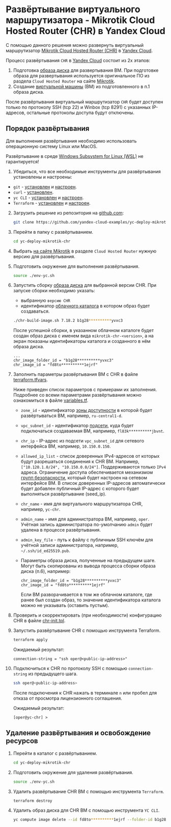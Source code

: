 # Развёртывание виртуального маршрутизатора - Mikrotik Cloud Hosted Router (CHR) в Yandex Cloud


С помощью данного решения можно развернуть виртуальный маршрутизатор [Mikrotik Cloud Hosted Router (CHR)](https://help.mikrotik.com/docs/spaces/ROS/pages/18350234/Cloud+Hosted+Router+CHR) в [Yandex Cloud](https://yandex.cloud).

Процесс развёртывания `CHR` в [Yandex Cloud](https://yandex.cloud) состоит из 2х этапов:
1. Подготовка [образа диска](https://yandex.cloud/docs/compute/concepts/image) для развертывания ВМ. При подготовке образа для развертывания используется оригинальное ПО из раздела `Cloud Hosted Router` на сайте [Mikrotik](https://mikrotik.com/download).
2. Создание [виртуальной машины](https://yandex.cloud/docs/compute/concepts/vm) (ВМ) из подготовленного в п.1 образа диска.

После развёртывания виртуальный маршрутизатор `CHR` будет доступен только по протоколу SSH (tcp 22) и Winbox (tcp 8291) с указанных IP-адресов, остальные протоколы доступа будут отключены.

## Порядок развёртывания <a id="deploy"/></a>

Для выполнения развёртывания необходимо использовать операционную систему Linux или MacOS. 

Развёртывание в среде [Windows Subsystem for Linux (WSL)](https://learn.microsoft.com/en-us/windows/wsl/) не гарантируется!

1. Убедиться, что все необходимые инструменты для развёртывания установлены и настроены:
* `git` - [установлен](https://git-scm.com/downloads) и [настроен](https://git-scm.com/book).
* `curl` - [установлен](https://curl.se/download.html).
* `yc CLI` - [установлен](https://yandex.cloud/docs/cli/operations/install-cli) и [настроен](https://yandex.cloud/docs/cli/).
* `Terraform` - [установлен](https://yandex.cloud/docs/tutorials/infrastructure-management/terraform-quickstart#install-terraform) и [настроен](https://yandex.cloud/docs/tutorials/infrastructure-management/terraform-quickstart#configure-provider).

2. Загрузить решение из репозитория на [github.com](https://github.com/yandex-cloud-examples/yc-deploy-mikrotik-chr):
    ```bash
    git clone https://github.com/yandex-cloud-examples/yc-deploy-mikrotik-chr.git
    ```

3. Перейти в папку с развёртыванием.
    ```bash
    cd yc-deploy-mikrotik-chr
    ```

4. Выбрать [на сайте Mikrotik](https://mikrotik.com/download) в разделе `Cloud Hosted Router` нужную версию для развёртывания.

5. Подготовить окружение для выполнения развёртывания.
    ```bash
    source ./env-yc.sh
    ```

6. Запустить сборку [образа диска](https://yandex.cloud/docs/compute/concepts/image) для выбранной версии CHR. При запуске сборки необходимо указать: 
    * выбранную `версию CHR`
    * идентификатор [облачного каталога](https://yandex.cloud/docs/resource-manager/concepts/resources-hierarchy#folder) в котором образ будет создаваться.

    ```bash
    ./chr-build-image.sh 7.18.2 b1g28**********yvxc3
    ```

    После успешной сборки, в указанном облачном каталоге будет создан образ диска с именем вида `mikrotik-chr-<version>`, а на экран показаны идентификаторы каталога и созданного в нём образа диска.
    ```
    ...
    chr_image_folder_id = "b1g28**********yvxc3"
    chr_image_id = "fd8to**********1ejrf"
    ```

7. Заполнить параметры развёртывания ВМ с CHR в файле [terraform.tfvars](./terraform.tfvars).

    Ниже приведен список параметров с примерами их заполнения. Подробнее со всеми параметрами развёртывания можно ознакомиться в файле [variables.tf](./variables.tf).

    * `zone_id` - идентификатор [зоны доступности](https://yandex.cloud/docs/overview/concepts/geo-scope) в которой будет развёртываться ВМ, например, `ru-central1-d`.

    * `vpc_subnet_id` - идентификатор [подсети](https://yandex.cloud/docs/vpc/concepts/network#subnet), куда будет подключаться создаваемая ВМ, например, `fl83k**********jbvnt`.

    * `chr_ip` - IP-адрес из подсети `vpc_subnet_id` для сетевого интерфейса ВМ, например, `10.150.0.150`.

    * `allowed_ip_list` - список доверенных IPv4-адресов от которых будут разрешаться соединения к CHR ВМ. Например, `["10.120.1.0/24", "10.150.0.0/24"]`. Поддерживаются только `IPv4` адреса. Ограничение доступа обеспечивается механизмом [групп безопасности](https://yandex.cloud/docs/vpc/concepts/security-groups), который будет настроен на сетевом интерфейсе ВМ. В список доверенных IP-адресов автоматически будет добавлен публичный IP-адрес с которого будет выполняться развёртывание (seed_ip). 

    * `chr_name` - имя для виртуального маршрутизатора CHR, например, `yc-chr`.

    * `admin_name` - имя для администратора ВМ, например, `oper`. Учётная запись администратора по-умолчанию `admin` будет удалена в процессе развёртывания.

    * `admin_key_file` - путь к файлу с публичным SSH ключём для учётной записи администратора, например, `~/.ssh/id_ed25519.pub`.

    * Параметры образа диска, полученные на предыдущем шаге. Могут быть скопированы из вывода процесса сборки образа диска (п.6), например:
        ```
        chr_image_folder_id = "b1g28**********yvxc3"
        chr_image_id = "fd8to**********1ejrf"
        ```

        Если ВМ разворачивается в том же облачном каталоге, где ранее был создан образ, то значение идентификатора каталога можно не указывать (оставить пустым).

8. Проверить и скорректировать (при необходимости) конфигурацию CHR в файле [chr-init.tpl](./chr-init.tpl).

9. Запустить развёртывание CHR с помощью инструмента Terraform.
    ```bash
    terraform apply
    ```

    Ожидаемый результат:
    ```
    connection-string = "ssh oper@<public-ip-address>"
    ```

10. Подключиться к CHR по протоколу SSH с помощью `connection-string` из предыдущего шага.

    ```bash
    ssh oper@<public-ip-address>
    ```

    После подключения к CHR нажать в терминале `n` или пробел для отказа от просмотра лицензионного соглашения.

    Ожидаемый результат:
    ```
    [oper@yc-chr] > 
    ```

## Удаление развёртывания и освобождение ресурсов <a id="destroy"/></a>

1. Перейти в каталог с развёртыванием.
    ```bash
    cd yc-deploy-mikrotik-chr
    ```

2. Подготовить окружение для удаления развёртывания.
    ```bash
    source ./env-yc.sh
    ```

3. Удалить развёртывание CHR ВМ с помощью инструмента `Terraform`.

    ```bash
    terraform destroy
    ```

4. Удалить образ диска для CHR ВМ с помощью инструмента `YC CLI`.

    ```bash
    yc compute image delete --id fd8to**********1ejrf --folder-id b1g28**********yvxc3
    ```
